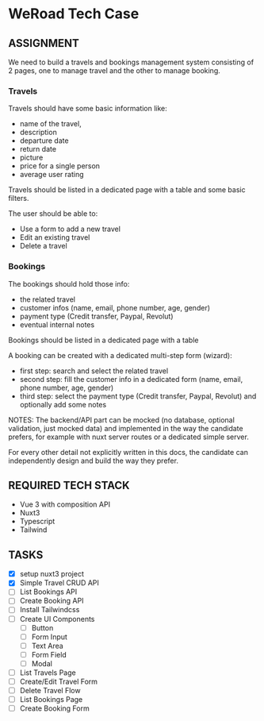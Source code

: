 # WeRoad Tech Case

## ASSIGNMENT

We need to build a travels and bookings management system consisting of 2 pages, 
one to manage travel and the other to manage booking.

### Travels
Travels should have some basic information like: 
  - name of the travel, 
  - description
  - departure date
  - return date
  - picture 
  - price for a single person
  - average user rating

Travels should be listed in a dedicated page with a table and some basic filters.

The user should be able to:
 - Use a form to add a new travel
 - Edit an existing travel
 - Delete a travel

### Bookings

The bookings should hold those info: 
  - the related travel 
  - customer infos (name, email, phone number, age, gender)
  - payment type (Credit transfer, Paypal, Revolut)
  - eventual internal notes

Bookings should be listed in a dedicated page with a table

A booking can be created with a dedicated multi-step form (wizard):
  - first step: search and select the related travel
  - second step: fill the customer info in a dedicated form (name, email, phone number, age, gender)
  - third step: select the payment type (Credit transfer, Paypal, Revolut) and optionally add some notes

NOTES:
The backend/API part can be mocked (no database, optional validation, just mocked data) and implemented in the way the candidate prefers, for example with nuxt server routes or a dedicated simple server.

For every other detail not explicitly written in this docs, the candidate can independently design and build the way they prefer.

## REQUIRED TECH STACK
- Vue 3 with composition API
- Nuxt3
- Typescript
- Tailwind

## TASKS

- [x] setup nuxt3 project
- [x] Simple Travel CRUD API
- [ ] List Bookings API
- [ ] Create Booking API
- [ ] Install Tailwindcss
- [ ] Create UI Components
  - [ ] Button
  - [ ] Form Input
  - [ ] Text Area
  - [ ] Form Field
  - [ ] Modal
- [ ] List Travels Page
- [ ] Create/Edit Travel Form
- [ ] Delete Travel Flow
- [ ] List Bookings Page
- [ ] Create Booking Form
